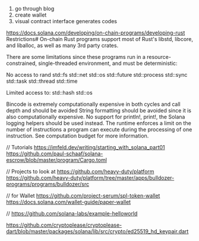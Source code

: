 1. go through blog
2. create wallet
3. visual contract interface
    generates codes




https://docs.solana.com/developing/on-chain-programs/developing-rust
Restrictions#
On-chain Rust programs support most of Rust's libstd, libcore, and liballoc, as well as many 3rd party crates.

There are some limitations since these programs run in a resource-constrained, single-threaded environment, and must be deterministic:

No access to
rand
std::fs
std::net
std::os
std::future
std::process
std::sync
std::task
std::thread
std::time

Limited access to:
std::hash
std::os

Bincode is extremely computationally expensive in both cycles and call depth and should be avoided
String formatting should be avoided since it is also computationally expensive.
No support for println!, print!, the Solana logging helpers should be used instead.
The runtime enforces a limit on the number of instructions a program can execute during the processing of one instruction. See computation budget for more information.



// Tutorials
https://imfeld.dev/writing/starting_with_solana_part01
https://github.com/paul-schaaf/solana-escrow/blob/master/program/Cargo.toml


// Projects to look at
https://github.com/heavy-duty/platform
https://github.com/heavy-duty/platform/tree/master/apps/bulldozer-programs/programs/bulldozer/src

// for Wallet
https://github.com/project-serum/spl-token-wallet
https://docs.solana.com/wallet-guide/paper-wallet


// https://github.com/solana-labs/example-helloworld

https://github.com/cryptoplease/cryptoplease-dart/blob/master/packages/solana/lib/src/crypto/ed25519_hd_keypair.dart
